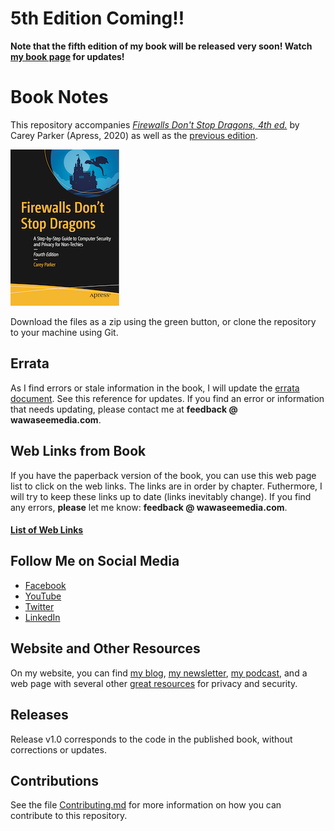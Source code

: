 # 5th Edition Coming!!

**Note that the fifth edition of my book will be released very soon! Watch [my book page](https://firewallsdontstopdragons.com/buy-the-book/) for updates!**

# Book Notes

This repository accompanies [*Firewalls Don't Stop Dragons, 4th ed.*](https://www.apress.com/us/book/9781484261880) by Carey Parker (Apress, 2020) as well as the [previous edition](https://www.apress.com/us/book/9781484238523).

[comment]: #cover

![Cover image](9781484261880.png)

Download the files as a zip using the green button, or clone the repository to your machine using Git.

## Errata

As I find errors or stale information in the book, I will update the [errata document](errata.md). See this reference for updates. If you find an error or information that needs updating, please contact me at **feedback @ wawaseemedia.com**.

## Web Links from Book

If you have the paperback version of the book, you can use this web page list to click on the web links. The links are in order by chapter. Futhermore, I will try to keep these links up to date (links inevitably change). If you find any errors, **please** let me know: **feedback @ wawaseemedia.com**. 

#### [List of Web Links](https://firewallsdontstopdragons.com/book-links-v4/)

## Follow Me on Social Media

* [Facebook](https://www.facebook.com/Firewalls-Dont-Stop-Dragons-105005911488731)
* [YouTube](https://www.youtube.com/channel/UC0aUElaV7hDubXSpDJkiSrA)
* [Twitter](https://twitter.com/firewalldragons)
* [LinkedIn](https://www.linkedin.com/in/firewall-dragons)


## Website and Other Resources

On my website, you can find [my blog](https://firewallsdontstopdragons.com/), [my newsletter](https://firewallsdontstopdragons.com/newsletter/new-newsletter/), [my podcast](https://firewallsdontstopdragons.com/podcast/), and a web page with several other [great resources](https://firewallsdontstopdragons.com/resources/) for privacy and security.

## Releases

Release v1.0 corresponds to the code in the published book, without corrections or updates.

## Contributions

See the file [Contributing.md](Contributing.md) for more information on how you can contribute to this repository.
